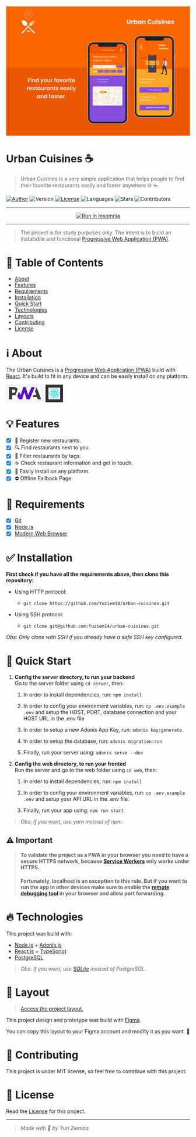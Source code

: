 ![Urban Cuisines](./.github/images/urban-cuisines-cover.png 'Urban Cuisines')

# Urban Cuisines :coffee:

> Urban Cuisines is a very simple application that helps people to find their favorite restaurants easily and faster anywhere :globe_with_meridians: :coffee:.

[![Author](https://img.shields.io/badge/author-yuziem14-FC6600?style=flat-square)](https://github.com/yuziem14)
![Version](https://img.shields.io/badge/version-1.0.0-FC6600?style=flat-square)
[![License](https://img.shields.io/badge/license-MIT-FC6600?style=flat-square)](LICENSE.md)
![Languages](https://img.shields.io/github/languages/count/yuziem14/urban-cuisines?style=flat-square&color=FC6600)
![Stars](https://img.shields.io/github/stars/yuziem14/urban-cuisines?style=social)
![Contributors](https://img.shields.io/github/contributors/yuziem14/urban-cuisines?style=social)

---

<p align="center">
<a href="https://insomnia.rest/run/?label=Urban%20Cuisines%20API&uri=https%3A%2F%2Fraw.githubusercontent.com%2FYuziem14%2Furban-cuisines%2Fdevelop%2F.github%2Furban-cuisines-api.json" target="_blank"><img src="https://insomnia.rest/images/run.svg" alt="Run in Insomnia"></a>
</p>

---

> The project is for study purposes only. The intent is to build an installable and functional [Progressive Web Application (PWA)](https://web.dev/progressive-web-apps/).

# :pushpin: Table of Contents

- [About](#information_source-about)
- [Features](#bulb-features)
- [Requirements](#construction-requirements)
- [Installation](#white_check_mark-installation)
- [Quick Start](#rocket-quick-start)
- [Technologies](#fire-technologies)
- [Layouts](#art-layouts)
- [Contributing](#robot-contributing)
- [License](#pencil-license)

# :information_source: About

The Urban Cuisines is a [Progressive Web Application (PWA)](https://web.dev/progressive-web-apps/) build with [React](https://reactjs.org/). It's build to fit in any device and can be easily install on any platform.

<p>
  <img src="./.github/images/pwa.png" style="background: #f5f5f5; padding: 8px" width="88"/>
  <img src="./.github/images/reactjs-logo.svg" style="background: #333; padding: 8px" width="32"/>
</p>

# :bulb: Features

- [x] :fork_and_knife: Register new restaurants.
- [x] :mag: Find restaurants next to you.
- [x] :paperclip: Filter restaurants by tags.
- [x] :coffee: Check restaurant information and get in touch.
- [x] :iphone: Easily install on any platform.
- [x] :no_entry: Offline Fallback Page

# :construction: Requirements

- [x] [Git](https://git-scm.com/)
- [x] [Node.js](https://nodejs.org/en/)
- [x] [Modern Web Browser](https://brave.com/)

# :white_check_mark: Installation

**First check if you have all the requirements above, then clone this repository:**

- Using HTTP protocol:

  - `git clone https://github.com/Yuziem14/urban-cuisines.git`

- Using SSH protocol:
  - `git clone git@github.com:Yuziem14/urban-cuisines.git`

_Obs: Only clone with SSH if you already have a safe SSH key configured._

# :rocket: Quick Start

1. **Config the server directory, to run your backend** \
    Go to the server folder using `cd server`, then:

   1. In order to install dependencies, run: `npm install`

   2. In order to config your environment variables, run: `cp .env.example .env` and setup the HOST, PORT, database connection and your HOST URL in the .env file

   3. In order to setup a new Adonis App Key, run: `adonis key:generate`.

   4. In order to setup the database, run: `adonis migration:run`

   5. Finally, run your server using: `adonis serve --dev`

2. **Config the web directory, to run your fronted** \
    Run the server and go to the web folder using `cd web`, then:

   1. In order to install dependencies, run: `npm install`

   2. In order to config your environment variables, run: `cp .env.example .env` and setup your API URL in the .env file.

   3. Finally, run your app using: `npm run start`

> _Obs: If you want, use yarn instead of npm._

## :warning: Important

> #### To validate the project as a PWA in your browser you need to have a secure HTTPS network, because [Service Workers](https://developers.google.com/web/fundamentals/primers/service-workers) only works under HTTPS.
>
> #### Fortunately, localhost is an exception to this rule. But if you want to run the app in other devices make sure to enable the [remote debugging tool](https://developers.google.com/web/tools/chrome-devtools/remote-debugging) in your browser and allow port forwarding.

# :fire: Technologies

This project was build with:

- [Node.js](https://nodejs.org/en/) + [Adonis.js](https://adonisjs.com/)
- [React.js](https://reactjs.org/) + [TypeScript](https://www.typescriptlang.org/)
- [PostgreSQL](https://www.postgresql.org/)

> _Obs: If you want, use [SQLite](https://www.sqlite.org/index.html) instead of PostgreSQL._

# :art: Layout

> [Access the project layout.](https://www.figma.com/file/Uh8MihRdDhxDBsafHLnLah/Urban-Cuisines)

This project design and prototype was build with [Figma](https://www.figma.com/).

You can copy this layout to your Figma account and modify it as you want. :pray:

# :robot: Contributing

This project is under MIT license, so feel free to contribue with this project.

# :pencil: License

Read the [License](LICENSE.md) for this project.

---

> _Made with :yellow_heart: by Yuri Ziemba._
